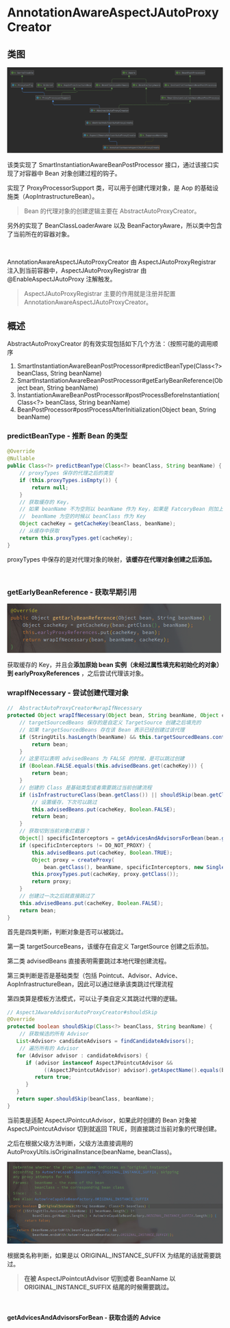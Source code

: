 # AnnotationAwareAspectJAutoProxyCreator 

## 类图

![AnnotationAwareAspectJAutoProxyCreator](assets/AnnotationAwareAspectJAutoProxyCreator.png)

该类实现了 SmartInstantiationAwareBeanPostProcessor 接口，通过该接口实现了对容器中 Bean 对象创建过程的钩子。

实现了 ProxyProcessorSupport 类，可以用于创建代理对象，是 Aop 的基础设施类（AopIntrastructureBean）。

> Bean 的代理对象的创建逻辑主要在 AbstractAutoProxyCreator。

另外的实现了 BeanClassLoaderAware 以及 BeanFactoryAware，所以类中包含了当前所在的容器对象。

<br>

AnnotationAwareAspectJAutoProxyCreator 由 AspectJAutoProxyRegistrar 注入到当前容器中，AspectJAutoProxyRegistrar 由 @EnableAspectJAutoProxy 注解触发。

> AspectJAutoProxyRegistrar 主要的作用就是注册并配置 AnnotationAwareAspectJAutoProxyCreator。





## 概述

AbstractAutoProxyCreator 的有效实现包括如下几个方法：（按照可能的调用顺序

1. SmartInstantiationAwareBeanPostProcessor#predictBeanType(Class<?> beanClass, String beanName)
2. SmartInstantiationAwareBeanPostProcessor#getEarlyBeanReference(Object bean, String beanName)
3. InstantiationAwareBeanPostProcessor#postProcessBeforeInstantiation(Class<?> beanClass, String beanName)
4. BeanPostProcessor#postProcessAfterInitialization(Object bean, String beanName)





### predictBeanType - 推断 Bean 的类型

```java
@Override
@Nullable
public Class<?> predictBeanType(Class<?> beanClass, String beanName) {
    // proxyTypes 保存的代理之后的类型
    if (this.proxyTypes.isEmpty()) {
        return null;
    }
    // 获取缓存的 Key，
    // 如果 beanName 不为空则以 beanName 作为 Key，如果是 FatcoryBean 则加上 &
    //  beanName 为空的时候以 beanClass 作为 Key
    Object cacheKey = getCacheKey(beanClass, beanName);
    // 从缓存中获取
    return this.proxyTypes.get(cacheKey);
}
```

proxyTypes 中保存的是对代理对象的映射，**该缓存在代理对象创建之后添加。**



<br>



### getEarlyBeanReference - 获取早期引用

![image-20211125155910262](assets/image-20211125155910262.png)

获取缓存的 Key，并且会**添加原始 bean 实例（未经过属性填充和初始化的对象）到 earlyProxyReferences** ，之后尝试代理该对象。





### wrapIfNecessary - 尝试创建代理对象

```java
//  AbstractAutoProxyCreator#wrapIfNecessary
protected Object wrapIfNecessary(Object bean, String beanName, Object cacheKey) {
    // targetSourcedBeans 保存的是自定义 TargetSource 创建之后填充的
    // 如果 targetSourcedBeans 存在该 Bean 表示已经创建过该代理
    if (StringUtils.hasLength(beanName) && this.targetSourcedBeans.contains(beanName)) {
        return bean;
    }
    // 这里可以表明 advisedBeans 为 FALSE 的时候，是可以跳过创建
    if (Boolean.FALSE.equals(this.advisedBeans.get(cacheKey))) {
        return bean;
    }
    // 创建的 Class 是基础类型或者需要跳过当前创建流程
    if (isInfrastructureClass(bean.getClass()) || shouldSkip(bean.getClass(), beanName)) {
        // 设置缓存，下次可以跳过
        this.advisedBeans.put(cacheKey, Boolean.FALSE);
        return bean;
    }
    // 获取切到当前对象拦截器？
    Object[] specificInterceptors = getAdvicesAndAdvisorsForBean(bean.getClass(), beanName, null);
    if (specificInterceptors != DO_NOT_PROXY) {
        this.advisedBeans.put(cacheKey, Boolean.TRUE);
        Object proxy = createProxy(
            bean.getClass(), beanName, specificInterceptors, new SingletonTargetSource(bean));
        this.proxyTypes.put(cacheKey, proxy.getClass());
        return proxy;
    }
	// 创建过一次之后就直接跳过了
    this.advisedBeans.put(cacheKey, Boolean.FALSE);
    return bean;
}
```

首先是四类判断，判断对象是否可以被跳过。

第一类 targetSourceBeans，该缓存在自定义 TargetSource 创建之后添加。

第二类 advisedBeans 直接表明需要跳过本地代理创建流程。

第三类判断是否是基础类型（包括 Pointcut、Advisor、Advice、AopInfrastructureBean，因此可以通过继承该类跳过代理流程

第四类算是模板方法模式，可以让子类自定义其跳过代理的逻辑。

```java
// AspectJAwareAdvisorAutoProxyCreator#shouldSkip 
@Override
protected boolean shouldSkip(Class<?> beanClass, String beanName) {
	// 获取候选的所有 Advisor 
   List<Advisor> candidateAdvisors = findCandidateAdvisors();
    // 遍历所有的 Advisor
   for (Advisor advisor : candidateAdvisors) {
      if (advisor instanceof AspectJPointcutAdvisor &&
            ((AspectJPointcutAdvisor) advisor).getAspectName().equals(beanName)) {
         return true;
      }
   }
   return super.shouldSkip(beanClass, beanName);
}
```

当前类是适配 AspectJPointcutAdvisor，如果此时创建的 Bean 对象被 AspectJPointcutAdvisor 切到就返回 TRUE，则直接跳过当前对象的代理创建。

之后在根据父级方法判断，父级方法直接调用的 AutoProxyUtils.isOriginalInstance(beanName, beanClass)。

![image-20211125162357325](assets/image-20211125162357325.png)

根据类名称判断，如果是以 ORIGINAL_INSTANCE_SUFFIX 为结尾的话就需要跳过。

> **在被 AspectJPointcutAdvisor 切到或者 BeanName 以 ORIGINAL_INSTANCE_SUFFIX 结尾的时候需要跳过。**

<br>

#### getAdvicesAndAdvisorsForBean - 获取合适的 Advice



